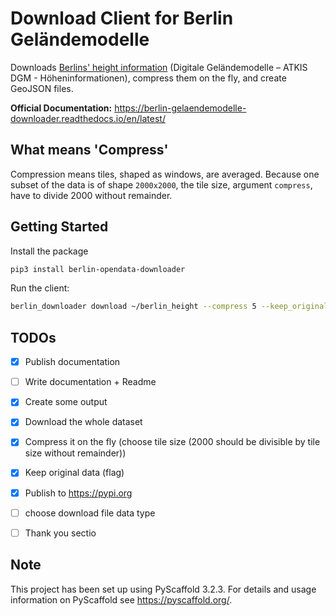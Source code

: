 
# Download Client for Berlin Geländemodelle

Downloads [Berlins' height information](https://www.stadtentwicklung.berlin.de/geoinformation/landesvermessung/atkis/de/dgm.shtml) (Digitale Geländemodelle – ATKIS DGM - Höheninformationen), compress them on the fly, and create GeoJSON files.

**Official Documentation:** https://berlin-gelaendemodelle-downloader.readthedocs.io/en/latest/


## What means 'Compress'

Compression means tiles, shaped as windows, are averaged. Because one subset of the data is of shape `2000x2000`, the tile size, argument `compress`, have to divide 2000 without remainder.


## Getting Started

Install the package
```bash
pip3 install berlin-opendata-downloader
```

Run the client:
```bash
berlin_downloader download ~/berlin_height --compress 5 --keep_original
```


## TODOs

- [x] Publish documentation
- [ ] Write documentation + Readme
- [x] Create some output
- [x] Download the whole dataset
- [x] Compress it on the fly (choose tile size (2000 should be divisible by tile size without remainder))
- [x] Keep original data (flag)
- [x] Publish to https://pypi.org
- [ ] choose download file data type
- [ ] Thank you sectio


## Note

This project has been set up using PyScaffold 3.2.3. For details and usage
information on PyScaffold see https://pyscaffold.org/.
